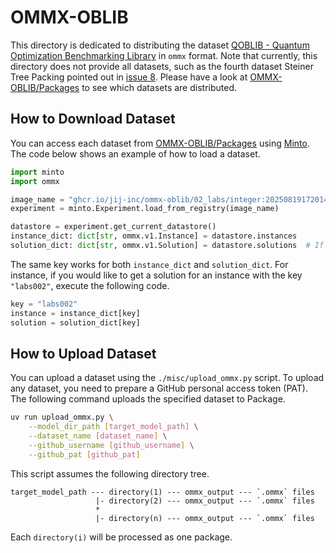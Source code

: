 # OMMX-OBLIB
This directory is dedicated to distributing the dataset [QOBLIB - Quantum Optimization Benchmarking Library](https://git.zib.de/qopt/qoblib-quantum-optimization-benchmarking-library) in `ommx` format. Note that currently, this directory does not provide all datasets, such as the fourth dataset Steiner Tree Packing pointed out in [issue 8](https://github.com/Jij-Inc/OMMX-OBLIB/issues/8). Please have a look at [OMMX-OBLIB/Packages](https://github.com/orgs/Jij-Inc/packages?repo_name=OMMX-OBLIB) to see which datasets are distributed.

## How to Download Dataset
You can access each dataset from [OMMX-OBLIB/Packages](https://github.com/orgs/Jij-Inc/packages?repo_name=OMMX-OBLIB) using [Minto](https://jij-inc.github.io/minto). The code below shows an example of how to load a dataset.

```python
import minto
import ommx

image_name = "ghcr.io/jij-inc/ommx-oblib/02_labs/integer:20250819172014"
experiment = minto.Experiment.load_from_registry(image_name)

datastore = experiment.get_current_datastore()
instance_dict: dict[str, ommx.v1.Instance] = datastore.instances
solution_dict: dict[str, ommx.v1.Solution] = datastore.solutions  # If provided
```

The same key works for both `instance_dict` and `solution_dict`. For instance, if you would like to get a solution for an instance with the key `"labs002"`, execute the following code.

```python
key = "labs002"
instance = instance_dict[key]
solution = solution_dict[key]
```

## How to Upload Dataset
You can upload a dataset using the `./misc/upload_ommx.py` script. To upload any dataset, you need to prepare a GitHub personal access token (PAT). The following command uploads the specified dataset to Package.

```bash
uv run upload_ommx.py \
    --model_dir_path [target_model_path] \
    --dataset_name [dataset_name] \
    --github_username [github_username] \
    --github_pat [github_pat]
```

This script assumes the following directory tree.

```
target_model_path --- directory(1) --- ommx_output --- `.ommx` files
                   |- directory(2) --- ommx_output --- `.ommx` files
                   *
                   |- directory(n) --- ommx_output --- `.ommx` files
```

Each `directory(i)` will be processed as one package.
